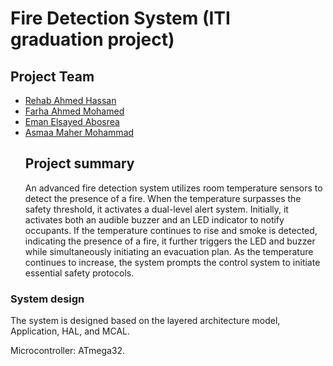 # Fire Detection System (ITI graduation project)
## Project Team
* [Rehab Ahmed Hassan](https://www.linkedin.com/in/rehab-ahmed-273949195)
* [Farha Ahmed Mohamed](https://www.linkedin.com/in/farha-elameer-8b62aa207)
* [Eman Elsayed Abosrea](https://www.linkedin.com/in/eman-elsayed-55293223a)
* [Asmaa Maher Mohammad](https://www.linkedin.com/in/asmaa-maher-41802b254/?trk=contact-info)
  ## Project summary 
  An advanced fire detection system utilizes room temperature sensors to detect the presence of a fire. When the temperature surpasses the safety threshold, it activates a dual-level alert system. Initially, it activates both an audible buzzer and an LED indicator to notify occupants. If the temperature continues to rise and smoke is detected, indicating the presence of a fire, it further triggers the LED and buzzer while simultaneously initiating an evacuation plan. As the temperature continues to increase, the system prompts the control system to initiate essential safety protocols.


### System design
The system is designed based on the layered architecture model, Application, HAL, and MCAL.

Microcontroller: ATmega32.


